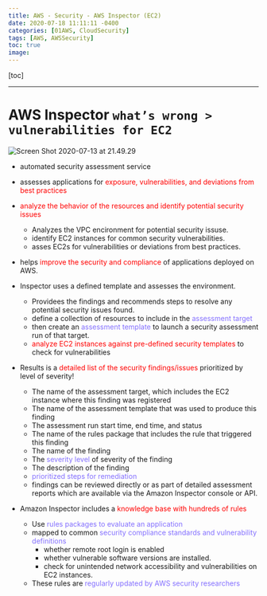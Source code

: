 ```yaml
---
title: AWS - Security - AWS Inspector (EC2)
date: 2020-07-18 11:11:11 -0400
categories: [01AWS, CloudSecurity]
tags: [AWS, AWSSecurity]
toc: true
image:
---
```


[toc]

---

# AWS Inspector `what’s wrong > vulnerabilities for EC2`

![Screen Shot 2020-07-13 at 21.49.29](https://i.imgur.com/rYTKcT6.png)

- automated security assessment service
- assesses applications for <font color=red> exposure, vulnerabilities, and deviations from best practices </font>

- <font color=red> analyze the behavior of the resources and identify potential security issues </font>
  - Analyzes the VPC encironment for potential security issuse.
  - identify EC2 instances for common security vulnerabilities.
  - asses EC2s for vulnerabilities or deviations from best practices.

- helps <font color=red> improve the security and compliance </font> of applications deployed on AWS.

- Inspector uses a defined template and assesses the environment.
  - Providees the findings and recommends steps to resolve any potential security issues found.
  - define a collection of resources to include in the <font color=LightSlateBlue> assessment target </font>
  - then create an <font color=LightSlateBlue> assessment template </font> to launch a security assessment run of that target.
  - <font color=red> analyze EC2 instances against pre-defined security templates </font> to check for vulnerabilities

- Results is a <font color=red> detailed list of the security findings/issues </font> prioritized by level of severity!
  - The name of the assessment target, which includes the EC2 instance where this finding was registered
  - The name of the assessment template that was used to produce this finding
  - The assessment run start time, end time, and status
  - The name of the rules package that includes the rule that triggered this finding
  - The name of the finding
  - The <font color=LightSlateBlue> severity level </font> of severity of the finding
  - The description of the finding
  - <font color=LightSlateBlue> prioritized steps for remediation  </font>
  - findings can be reviewed directly or as part of detailed assessment reports which are available via the Amazon Inspector console or API.

- Amazon Inspector includes a <font color=red> knowledge base with hundreds of rules </font>
  - Use <font color=LightSlateBlue> rules packages to evaluate an application </font>
  - mapped to common <font color=LightSlateBlue> security compliance standards and vulnerability definitions </font>
    - whether remote root login is enabled
    - whether vulnerable software versions are installed.
    - check for unintended network accessibility and vulnerabilities on EC2 instances.
  - These rules are <font color=LightSlateBlue> regularly updated by AWS security researchers </font>
